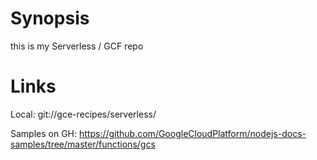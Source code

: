 
# Synopsis

this is my Serverless / GCF repo

# Links

Local: git://gce-recipes/serverless/

Samples on GH: https://github.com/GoogleCloudPlatform/nodejs-docs-samples/tree/master/functions/gcs